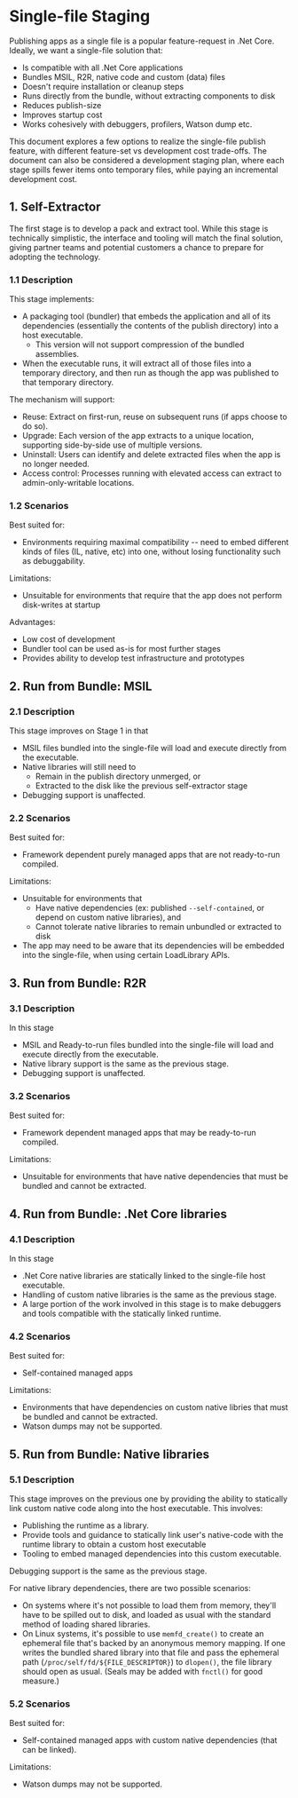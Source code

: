 # Single-file Staging 

Publishing apps as a single file is a popular feature-request in .Net Core. Ideally, we want a single-file solution that:

* Is compatible with all .Net Core applications
* Bundles MSIL, R2R, native code and custom (data) files
* Doesn't require installation or cleanup steps
* Runs directly from the bundle, without extracting components to disk
* Reduces publish-size
* Improves startup cost
* Works cohesively with debuggers, profilers, Watson dump etc. 

This document explores a few options to realize the single-file publish feature, with different feature-set vs development cost trade-offs. The document can also be considered a development staging plan, where each stage spills fewer items onto temporary files, while paying an incremental development cost.

## 1. Self-Extractor

The first stage is to develop a pack and extract tool.
While this stage is technically simplistic, the interface and tooling will match the final solution, giving partner teams and potential customers a chance to prepare for adopting the technology.

### 1.1 Description

This stage implements:

* A  packaging tool (bundler) that embeds the application and all of its dependencies (essentially the contents of the publish directory) into a host executable. 
	* This version will not support compression of the bundled assemblies.
* When the executable runs, it will extract all of those files into a temporary directory, and then run as though the app was published to that temporary directory.

The mechanism will support:

* Reuse: Extract on first-run, reuse on subsequent runs (if apps choose to do so).
* Upgrade: Each version of the app extracts to a unique location, supporting side-by-side use of multiple versions.
* Uninstall: Users can identify and delete extracted files when the app is no longer needed.
* Access control: Processes running with elevated access can extract to admin-only-writable locations.

### 1.2 Scenarios

Best suited for:

* Environments requiring maximal compatibility -- need to embed different kinds of files (IL, native, etc) into one, without losing functionality such as debuggability.

Limitations:

* Unsuitable for environments that require that the app does not perform disk-writes at startup

Advantages:

* Low cost of development
* Bundler tool can be used as-is for most further stages
* Provides ability to develop test infrastructure and prototypes

## 2. Run from Bundle: MSIL

### 2.1 Description

This stage improves on Stage 1 in that 

* MSIL files bundled into the single-file will load and execute directly from the executable.
* Native libraries will still need to 
	* Remain in the publish directory unmerged, or
	* Extracted to the disk like the previous self-extractor stage
* Debugging support is unaffected. 

### 2.2 Scenarios

Best suited for:

* Framework dependent purely managed apps that are not ready-to-run compiled.

Limitations:

* Unsuitable for environments that 
	* Have native dependencies (ex: published `--self-contained`, or depend on custom native libraries), and 
	* Cannot tolerate native libraries to remain unbundled or extracted to disk
* The app may need to be aware that its dependencies will be embedded into the single-file, when using certain LoadLibrary APIs.

## 3. Run from Bundle:  R2R

### 3.1 Description

In this stage

* MSIL and Ready-to-run files bundled into the single-file will load and execute directly from the executable.
* Native library support is the same as the previous stage.
* Debugging support is unaffected. 

### 3.2 Scenarios

Best suited for:

* Framework dependent managed apps that may be ready-to-run compiled.

Limitations:

* Unsuitable for environments that have native dependencies that must be bundled and cannot be extracted.

## 4. Run from Bundle: .Net Core libraries 

### 4.1 Description

In this stage

* .Net Core native libraries are statically linked to the single-file host executable.
* Handling of custom native libraries is the same as the previous stage.
* A large portion of the work involved in this stage is to make debuggers and tools compatible with the statically linked runtime.

### 4.2 Scenarios

Best suited for:

* Self-contained managed apps

Limitations:

* Environments that have dependencies on custom native libries that must be bundled and cannot be extracted.
* Watson dumps may not be supported.

## 5. Run from Bundle: Native libraries

### 5.1 Description

This stage improves on the previous one by providing the ability to statically link custom native code along into the host executable. This involves:

- Publishing the runtime as a library.
- Provide tools and guidance to statically link user's native-code with the runtime library to obtain a custom host executable
- Tooling to embed managed dependencies into this custom executable.

 Debugging support is the same as the previous stage.

For native library dependencies, there are two possible scenarios:

- On systems where it's not possible to load them from memory, they'll have to be spilled out to disk, and loaded as usual with the standard method of loading shared libraries.
- On Linux systems, it's possible to use `memfd_create()` to create an ephemeral file that's backed by an anonymous memory mapping.  If one writes the bundled shared library into that file and pass the ephemeral path (`/proc/self/fd/${FILE_DESCRIPTOR}`) to `dlopen()`, the file library should open as usual.  (Seals may be added with `fnctl()` for good measure.)

### 5.2 Scenarios

Best suited for:

* Self-contained managed apps with custom native dependencies (that can be linked).

Limitations:

* Watson dumps may not be supported.
